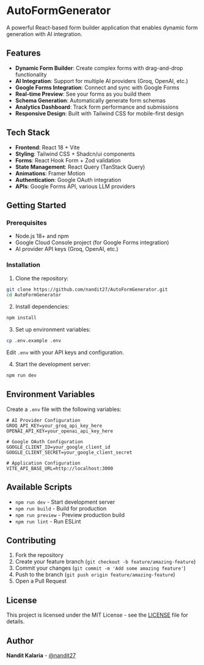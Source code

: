 # AutoFormGenerator

A powerful React-based form builder application that enables dynamic form generation with AI integration.

## Features

- **Dynamic Form Builder**: Create complex forms with drag-and-drop functionality
- **AI Integration**: Support for multiple AI providers (Groq, OpenAI, etc.)
- **Google Forms Integration**: Connect and sync with Google Forms
- **Real-time Preview**: See your forms as you build them
- **Schema Generation**: Automatically generate form schemas
- **Analytics Dashboard**: Track form performance and submissions
- **Responsive Design**: Built with Tailwind CSS for mobile-first design

## Tech Stack

- **Frontend**: React 18 + Vite
- **Styling**: Tailwind CSS + Shadcn/ui components
- **Forms**: React Hook Form + Zod validation
- **State Management**: React Query (TanStack Query)
- **Animations**: Framer Motion
- **Authentication**: Google OAuth integration
- **APIs**: Google Forms API, various LLM providers

## Getting Started

### Prerequisites

- Node.js 18+ and npm
- Google Cloud Console project (for Google Forms integration)
- AI provider API keys (Groq, OpenAI, etc.)

### Installation

1. Clone the repository:
```bash
git clone https://github.com/nandit27/AutoFormGenerator.git
cd AutoFormGenerator
```

2. Install dependencies:
```bash
npm install
```

3. Set up environment variables:
```bash
cp .env.example .env
```

Edit `.env` with your API keys and configuration.

4. Start the development server:
```bash
npm run dev
```

## Environment Variables

Create a `.env` file with the following variables:

```env
# AI Provider Configuration
GROQ_API_KEY=your_groq_api_key_here
OPENAI_API_KEY=your_openai_api_key_here

# Google OAuth Configuration
GOOGLE_CLIENT_ID=your_google_client_id
GOOGLE_CLIENT_SECRET=your_google_client_secret

# Application Configuration
VITE_API_BASE_URL=http://localhost:3000
```

## Available Scripts

- `npm run dev` - Start development server
- `npm run build` - Build for production
- `npm run preview` - Preview production build
- `npm run lint` - Run ESLint

## Contributing

1. Fork the repository
2. Create your feature branch (`git checkout -b feature/amazing-feature`)
3. Commit your changes (`git commit -m 'Add some amazing feature'`)
4. Push to the branch (`git push origin feature/amazing-feature`)
5. Open a Pull Request

## License

This project is licensed under the MIT License - see the [LICENSE](LICENSE) file for details.

## Author

**Nandit Kalaria** - [@nandit27](https://github.com/nandit27)
